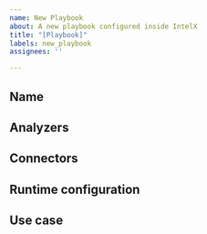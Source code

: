 ```yaml
---
name: New Playbook
about: A new playbook configured inside IntelX
title: "[Playbook]"
labels: new_playbook
assignees: ''

---
```


## Name


## Analyzers


## Connectors


## Runtime configuration


## Use case


